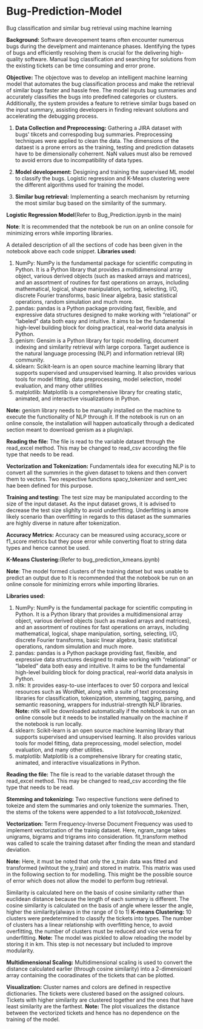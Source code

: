 # Bug-Prediction-Model
Bug classification and similar bug retrieval using machine learning

**Background:**
Software deveopement teams often encounter numerous bugs during the develpment and maintenance phases. Identifying the types of bugs and efficiently resolving them is crucial for the delivering high-quality software. Manual bug classification and searching for solutions from the existing tickets can be time consuming and error prone.

**Objective:**
The objectove was to develop an intelligent machine learning model that automates the bug classification process and make the retrieval of similar bugs faster and hassle free. The model inputs bug summaries and accurately classifies the bugs into predefined categories or clusters. Additionally, the system provides a feature to retrieve similar bugs based on the input summary, assisting developers in finding relevant solutions and accelerating the debugging process.

1) **Data Collection and Preprocessing:** Gathering a JIRA dataset with bugs' tikcets and correspoding bug summaries. Preprocessing techniques were applied to clean the data. The dimensions of the dataest is a prone errors as the training, testing and prediction datasets have to be dimensionally coherrent. NaN values must also be removed to avoid errors due to incompatibility of data types.

2) **Model developement:** Designing and training the supervised ML model to classify the bugs. Logistic regression and K-Means clustering were the different algorithms used for training the model.

3) **Similar bug retrieval:** Implementing a search mechanism by returning the most similar bug based on the similarity of the summary.

**Logistic Regression Model**(Refer to Bug_Prediction.ipynb in the main)

**Note**: It is recommended that the notebook be run on an online console for minimizing errors while importing libraries.

A detailed description of all the sections of code has been given in the notebook above each code snippet. 
**Libraries used:**

1) NumPy: NumPy is the fundamental package for scientific computing in Python. It is a Python library that provides a multidimensional array object, various derived objects (such as masked arrays and matrices), and an assortment of routines for fast operations on arrays, including mathematical, logical, shape manipulation, sorting, selecting, I/O, discrete Fourier transforms, basic linear algebra, basic statistical operations, random simulation and much more.
2) pandas: pandas is a Python package providing fast, flexible, and expressive data structures designed to make working with “relational” or “labeled” data both easy and intuitive. It aims to be the fundamental high-level building block for doing practical, real-world data analysis in Python.
3) genism: Gensim is a Python library for topic modelling, document indexing and similarity retrieval with large corpora. Target audience is the natural language processing (NLP) and information retrieval (IR) community.
4) sklearn: Scikit-learn is an open source machine learning library that supports supervised and unsupervised learning. It also provides various tools for model fitting, data preprocessing, model selection, model evaluation, and many other utilities
5) matplotlib: Matplotlib is a comprehensive library for creating static, animated, and interactive visualizations in Python.

**Note:** genism library needs to be manually installed on the machine to execute the functionality of NLP through it. If the notebook is run on an online console, the installation will happen autoatically through a dedicated section meant to download genism as a plugin/api.

**Reading the file:**
The file is read to the variable dataset through the read_excel method. This may be changed to read_csv according the file type that needs to be read.

**Vectorization and Tokenization:**
Fundamentals idea for executing NLP is to convert all the summries in the given dataset to tokens and then convert them to vectors. Two respective functions spacy_tokenizer and sent_vec hae been defined for this purpose.

**Training and testing:**
The test size may be manipulated according to the size of the input dataset. As the input dataset grows, it is advised to decrease the test size slighlty to avoid underfitting. Underfitting is amore likely scenario than overfitting in regards to this dataset as the summaries are highly diverse in nature after tokenization.

**Accuracy Metrics:**
Accuracy can be measured using accuracy_score or f1_score metrics but they pose error while converting float to string data types and hence cannot be used. 


**K-Means Clustering:**(Refer to bug_prediction_kmeans.ipynb)

**Note**: The model formed clusters of the training datset but was unable to predict an output due to It is recommended that the notebook be run on an online console for minimizing errors while importing libraries.

**Libraries used:**

1) NumPy: NumPy is the fundamental package for scientific computing in Python. It is a Python library that provides a multidimensional array object, various derived objects (such as masked arrays and matrices), and an assortment of routines for fast operations on arrays, including mathematical, logical, shape manipulation, sorting, selecting, I/O, discrete Fourier transforms, basic linear algebra, basic statistical operations, random simulation and much more.
2) pandas: pandas is a Python package providing fast, flexible, and expressive data structures designed to make working with “relational” or “labeled” data both easy and intuitive. It aims to be the fundamental high-level building block for doing practical, real-world data analysis in Python.
3) nltk: It provides easy-to-use interfaces to over 50 corpora and lexical resources such as WordNet, along with a suite of text processing libraries for classification, tokenization, stemming, tagging, parsing, and semantic reasoning, wrappers for industrial-strength NLP libraries. **Note:** nltk will be downloaded automatically if the notebook is run on an online console but it needs to be installed manually on the machine if the notebook is run locally. 
4) sklearn: Scikit-learn is an open source machine learning library that supports supervised and unsupervised learning. It also provides various tools for model fitting, data preprocessing, model selection, model evaluation, and many other utilities.
5) matplotlib: Matplotlib is a comprehensive library for creating static, animated, and interactive visualizations in Python.

**Reading the file:**
The file is read to the variable dataset through the read_excel method. This may be changed to read_csv according the file type that needs to be read.

**Stemming and tokenizing:**
Two respective functions were defined to tokeize and stem the summaries and only tokenize the summaries. Then, the stems of the tokens were appended to a list _totalvocab_tokenized_.

**Vectorization:**
Term Frequency-Inverse Document Frequency was used to implement vectorization of the trainig dataset. Here, ngram_range takes unigrams, bigrams and trigrams into consideration. fit_transform method was called to scale the training dataset after finding the mean and standard deviation.

**Note:** Here, it must be noted that only the x_train data was fitted and transformed (wihtout the y_train) and stored in matrix. This matrix was used in the following section to for modelling. This might be the possible source of error which does not allow the model to perform bug retrieval.

Similarity is calculated here on the basis of cosine similarity rather than euclidean distance because the length of each summary is different. The cosine similarity is calculated on the basis of angle where lesser the angle, higher the similarity(always in the range of 0 to 1)
**K-means Clustering:**
10 clusters were predetermined to classify the tickets into types. The number of clusters has a linear relationship with overfitting hence, to avoid overfitting, the number of clusters must be reduced and vice versa for underfitting.
**Note:** The model was pickled to allow reloading the model by storing it in km. This step is not necessary but included to improve modularity.

**Multidimensional Scaling:**
Multidimensional scaling is used to convert the distance calculated earlier (through cosine similarity) into a 2-dimensioanl array containing the cooradinates of the tickets that can be plotted.

**Visualization:**
Cluster names and colors are defined in respective dictionaries. The tickets were clustered based on the assigned colours. Tickets with higher similarity are clustered together and the ones that have least similarity are the farthest. **Note:** The plot visualizes the distance between the vectorized tickets and hence has no dependence on the training of the model.
